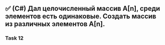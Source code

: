 ## :white_check_mark: (C#) Дал   целочисленный   массив   А[n],   среди   элементов   есть   одинаковые. Создать массив из различных элементов А[n]. 

### Task 12
